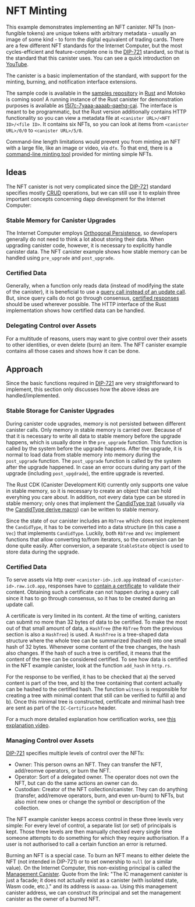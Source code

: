 # NFT Minting

This example demonstrates implementing an NFT canister. NFTs (non-fungible tokens) are unique tokens with arbitrary
metadata - usually an image of some kind - to form the digital equivalent of trading cards. There are a few different
NFT standards for the Internet Computer, but the most cycles-efficient and feature-complete one is the [DIP-721](https://github.com/Psychedelic/DIP721) standard, so
that is the standard that this canister uses. You can see a quick introduction on [YouTube](https://youtu.be/1po3udDADp4).

The canister is a basic implementation of the standard, with support for the minting, burning, and notification interface extensions.

The sample code is available in the [samples repository](https://github.com/dfinity/examples) in [Rust](https://github.com/dfinity/examples/tree/master/rust/dip721-nft-container) and Motoko is coming soon!
A running instance of the Rust canister for demonstration purposes is available as [t5l7c-7yaaa-aaaab-qaehq-cai](https://t5l7c-7yaaa-aaaab-qaehq-cai.ic0.app).
The interface is meant to be programmatic, but the Rust version additionally contains HTTP functionality so you can view a metadata file at `<canister URL>/<NFT ID>/<file ID>`.
It contains six NFTs, so you can look at items from `<canister URL>/0/0` to `<canister URL>/5/0`.

Command-line length limitations would prevent you from minting an NFT with a large file, like an image or video, via `dfx`. To that end,
there is a [command-line minting tool](https://github.com/dfinity/experimental-minting-tool) provided for minting simple NFTs.

## Ideas
The NFT canister is not very complicated since the [DIP-721](https://github.com/Psychedelic/DIP721) standard specifies mostly [CRUD](https://en.wikipedia.org/wiki/Create,_read,_update_and_delete) operations,
but we can still use it to explain three important concepts concerning dapp development for the Internet Computer:

### Stable Memory for Canister Upgrades
The Internet Computer employs [Orthogonal Persistence](../docs/developer-docs/build/languages/motoko/motoko.md#orthogonal-persistence), so developers generally do not need to think a lot about storing their data.
When upgrading canister code, however, it is necessary to explicitly handle canister data. The NFT canister example shows how stable memory can be handled using `pre_upgrade` and `post_upgrade`.

### Certified Data
Generally, when a function only reads data (instead of modifying the state of the canister), it is
beneficial to use a [query call instead of an update call](../docs/concepts/canisters-code.md#query-and-update-methods).
But, since query calls do not go through consensus, [certified responses](../docs/developer-docs/updates/security/general-security-best-practices.md#certify-query-responses-if-they-are-relevant-for-security)
should be used wherever possible. The HTTP interface of the Rust implementation shows how certified data can be handled.

### Delegating Control over Assets
For a multitude of reasons, users may want to give control over their assets to other identities, or even delete (burn) an item.
The NFT canister example contains all those cases and shows how it can be done.

## Approach
Since the basic functions required in [DIP-721](https://github.com/Psychedelic/DIP721) are very straightforward to implement, this section only discusses how the above ideas are handled/implemented.

### Stable Storage for Canister Upgrades
During canister code upgrades, memory is not persisted between different canister calls. Only memory in stable memory is carried over.
Because of that it is necessary to write all data to stable memory before the upgrade happens, which is usually done in the `pre_upgrade` function.
This function is called by the system before the upgrade happens. After the upgrade, it is normal to load data from stable memory into memory
during the `post_upgrade` function. The `post_upgrade` function is called by the system after the upgrade happened.
In case an error occurs during any part of the upgrade (including `post_upgdrade`), the entire upgrade is reverted.

The Rust CDK (Canister Development Kit) currently only supports one value in stable memory, so it is necessary to create an object that can hold everyhing you care about.
In addition, not every data type can be stored in stable memory; only ones that implement the [CandidType trait](https://docs.rs/candid/latest/candid/types/trait.CandidType.html)
(usually via the [CandidType derive macro](https://docs.rs/candid/latest/candid/derive.CandidType.html)) can be written to stable memory. 

Since the state of our canister includes an `RbTree` which does not implement the `CandidType`, it has to be converted into a data structure (in this case a `Vec`) that implements `CandidType`.
Luckily, both `RbTree` and `Vec` implement functions that allow converting to/from iterators, so the conversion can be done quite easily.
After conversion, a separate `StableState` object is used to store data during the upgrade.

### Certified Data
To serve assets via http over `<canister-id>.ic0.app` instead of `<canister-id>.raw.ic0.app`, responses have to
[contain a certificate](https://wiki.internetcomputer.org/wiki/HTTP_asset_certification) to validate their content.
Obtaining such a certificate can not happen during a query call since it has to go through consensus, so it has to be created during an update call.

A certificate is very limited in its content. At the time of writing, canisters can submit no more than 32 bytes of data to be certified.
To make the most out of that small amount of data, a `HashTree` (the `RbTree` from the previous section is also a `HashTree`) is used.
A `HashTree` is a tree-shaped data structure where the whole tree can be summarized (hashed) into one small hash of 32 bytes.
Whenever some content of the tree changes, the hash also changes. If the hash of such a tree is certified, it means that the content of the tree can be considered certified.
To see how data is certified in the NFT example canister, look at the function `add_hash` in `http.rs`.

For the response to be verified, it has to be checked that a) the served content is part of the tree, and b) the tree containing that content actually can be hashed to the certified hash.
The function `witness` is responsible for creating a tree with minimal content that still can be verified to fulfill a) and b).
Once this minimal tree is constructed, certificate and minimal hash tree are sent as part of the `IC-Certificate` header.

For a much more detailed explanation how certification works, see [this explanation video](https://dfinity.org/howitworks/response-certification).

### Managing Control over Assets
[DIP-721](https://github.com/Psychedelic/DIP721) specifies multiple levels of control over the NFTs:
- Owner: This person owns an NFT. They can transfer the NFT, add/reomve operators, or burn the NFT.
- Operator: Sort of a delegated owner. The operator does not own the NFT, but can do the same actions an owner can do.
- Custodian: Creator of the NFT collection/canister. They can do anything (transfer, add/remove operators, burn, and even un-burn) to NFTs, but also mint new ones or change the symbol or description of the collection.

The NFT example canister keeps access control in these three levels very simple: For every level of control, a separate list (or set) of principals is kept.
Those three levels are then manually checked every single time someone attempts to do something for which they require authorisation.
If a user is not authorised to call a certain function an error is returned.

Burning an NFT is a special case. To burn an NFT means to either delete the NFT (not intended in DIP-721) or to set ownership to `null` (or a similar value).
On the Internet Computer, this non-existing principal is called the [Management Canister](../docs/references/ic-interface-spec.md#the-ic-management-canister).
Quote from the link: "The IC management canister is just a facade; it does not actually exist as a canister (with isolated state, Wasm code, etc.)." and its address is `aaaaa-aa`.
Using this management canister address, we can construct its principal and set the management canister as the owner of a burned NFT.
